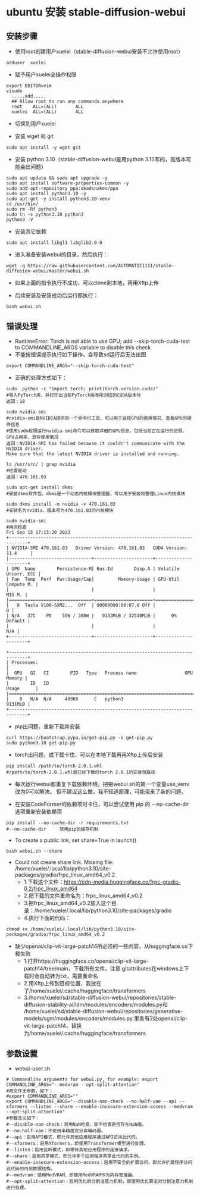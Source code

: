 # ubuntu 安装 stable-diffusion-webui 

## 安装步骤
- 使用root创建用户xuelei（stable-diffusion-webui安装不允许使用root）
```
adduser  xuelei
```

- 赋予用户xuelei全操作权限
```
export EDITOR=vim
visudo
  .....add.....
  ## Allow root to run any commands anywhere
  root    ALL=(ALL)       ALL
  xuelei  ALL=(ALL)       ALL
```

- 切换到用户xuelei

- 安装 wget 和 git
```
sudo apt install -y wget git
```

- 安装 python 3.10（stable-diffusion-webui是用python 3.10写的，高版本可能会出问题）
```
sudo apt update && sudo apt upgrade -y
sudo apt install software-properties-common -y
sudo add-apt-repository ppa:deadsnakes/ppa
sudo apt install python3.10 -y
sudo apt-get -y install python3.10-venv
cd /usr/bin/
sudo rm -Rf python3
sudo ln -s python3.10 python3
python3 -V
```

- 安装其它依赖
```
sudo apt install libgl1 libglib2.0-0
```

- 进入准备安装webui的目录，然后执行：
```
wget -q https://raw.githubusercontent.com/AUTOMATIC1111/stable-diffusion-webui/master/webui.sh
```

- 如果上面的指令执行不成功，可以clone到本地，再用Xftp上传

- 后续安装及安装成功后运行都执行：
```
bash webui.sh
```

## 错误处理

- RuntimeError: Torch is not able to use GPU; add --skip-torch-cuda-test to COMMANDLINE_ARGS variable to disable this check
- 不能按错误提示执行如下操作，会导致sd运行后无法出图
```
export COMMANDLINE_ARGS="--skip-torch-cuda-test"
```
- 正确的处理方式如下：
```
sudo  python -c "import torch; print(torch.version.cuda)" 
#导入PyTorch库，并打印出当前PyTorch版本所对应的CUDA版本号
返回：18

sudo nvidia-smi
#nvidia-smi是NVIDIA提供的一个命令行工具，可以用于监控GPU的使用情况、查看GPU的硬件信息
#使用sudo权限运行nvidia-smi命令可以获取详细的GPU信息，包括当前正在运行的进程、GPU占用率、显存使用情况
返回：NVIDIA-SMI has failed because it couldn't communicate with the NVIDIA driver.
Make sure that the latest NVIDIA driver is installed and running.

ls /usr/src/ | grep nvidia
#检查驱动
返回：470.161.03

sudo apt-get install dkms
#安装dkms软件包。dkms是一个动态内核模块管理器，可以用于安装和管理Linux内核模块

sudo dkms install -m nvidia -v 470.161.03
#安装名为nvidia、版本号为470.161.03的内核模块

sudo nvidia-smi
#再次检查
Fri Sep 15 17:15:20 2023       
+-----------------------------------------------------------------------------+
| NVIDIA-SMI 470.161.03   Driver Version: 470.161.03   CUDA Version: 11.4     |
|-------------------------------+----------------------+----------------------+
| GPU  Name        Persistence-M| Bus-Id        Disp.A | Volatile Uncorr. ECC |
| Fan  Temp  Perf  Pwr:Usage/Cap|         Memory-Usage | GPU-Util  Compute M. |
|                               |                      |               MIG M. |
|===============================+======================+======================|
|   0  Tesla V100-SXM2...  Off  | 00000000:00:07.0 Off |                    0 |
| N/A   37C    P0    55W / 300W |   9133MiB / 32510MiB |      0%      Default |
|                               |                      |                  N/A |
+-------------------------------+----------------------+----------------------+
                                                                               
+-----------------------------------------------------------------------------+
| Processes:                                                                  |
|  GPU   GI   CI        PID   Type   Process name                  GPU Memory |
|        ID   ID                                                   Usage      |
|=============================================================================|
|    0   N/A  N/A     40988      C   python3                          9131MiB |
+-----------------------------------------------------------------------------+
```

- pip出问题，重新下载并安装
```
curl https://bootstrap.pypa.io/get-pip.py -o get-pip.py
sudo python3.10 get-pip.py
```

- torch出问题，或下载卡住，可以在本地下载再用Xftp上传后安装
```
pip install /path/to/torch-2.0.1.whl
#/path/to/torch-2.0.1.whl是已经下载的torch 2.0.1的安装包路径
```

- 每次运行webui都重复下载依赖环境，把把webui.sh的第一个变量use_venv改为0可以解决。
但不建议这么做，我不知道原理，可能带来了新的问题。

- 在安装CodeFormer的依赖项时卡住，可以尝试使用 pip 的 --no-cache-dir 选项重新安装依赖项
```
pip install --no-cache-dir -r requirements.txt
#--no-cache-dir     禁用pip的缓存机制
```

- To create a public link, set share=True in launch()
```
bash webui.sh --share
```

- Could not create share link. Missing file: /home/xuelei/.local/lib/python3.10/site-packages/gradio/frpc_linux_amd64_v0.2.
  - 1.下载这个文件：https://cdn-media.huggingface.co/frpc-gradio-0.2/frpc_linux_amd64
  - 2.把下载的文件重命名为：frpc_linux_amd64_v0.2
  - 3.把frpc_linux_amd64_v0.2放入这个目录：/home/xuelei/.local/lib/python3.10/site-packages/gradio
  - 4.执行下面的代码：
```
chmod +x /home/xuelei/.local/lib/python3.10/site-packages/gradio/frpc_linux_amd64_v0.2
```

- 缺少openai/clip-vit-large-patch14所必须的一些内容，从huggingface.co下载失败
  - 1.打开https://huggingface.co/openai/clip-vit-large-patch14/tree/main，下载所有文件。注意.gitattributes在windows上下载时会自动转为txt，需要重命名
  - 2.用Xftp上传到目标位置，我放在了/home/xuelei/.cache/huggingface/transformers
  - 3./home/xuelei/sd/stable-diffusion-webui/repositories/stable-diffusion-stability-ai/ldm/modules/encoders/modules.py和
    /home/xuelei/sd/stable-diffusion-webui/repositories/generative-models/sgm/modules/encoders/modules.py
  里各有2处openai/clip-vit-large-patch14，替换为/home/xuelei/.cache/huggingface/transformers

## 参数设置
- webui-user.sh
```
# Commandline arguments for webui.py, for example: export COMMANDLINE_ARGS="--medvram --opt-split-attention"
#原文件无参数，如下：
#export COMMANDLINE_ARGS=""
export COMMANDLINE_ARGS="--disable-nan-check --no-half-vae --api --xformers --listen --share --enable-insecure-extension-access --medvram --opt-split-attention"
#参数含义如下：
#--disable-nan-check：禁用NaN检查，即不检查是否存在NaN值。
#--no-half-vae：不使用半精度变分自编码器。
#--api：启用API模式，即允许其他应用程序通过API访问此代码。
#--xformers：启用Xformers，即使用Transformer模型进行处理。
#--listen：启用监听模式，即等待其他应用程序的连接请求。
#--share：启用共享模式，即允许多个应用程序共享此代码的实例。
#--enable-insecure-extension-access：启用不安全的扩展访问，即允许扩展程序访问此代码的内部数据结构。
#--medvram：使用MedVRAM，即使用MedVRAM作为内存管理器。
#--opt-split-attention：启用优化的分割注意力机制，即使用优化算法对分割注意力机制进行处理。
```